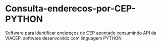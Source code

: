 # Consulta-enderecos-por-CEP-PYTHON
Software para identificar endereços de CEP apontado consumindo API da VIACEP, software desenvolvido com linguagem PYTHON
